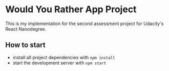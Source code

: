 # Would You Rather App Project

This is my implementation for the second assessment project for Udacity's React Nanodegree.

## How to start

- install all project dependencies with `npm install`
- start the development server with `npm start`